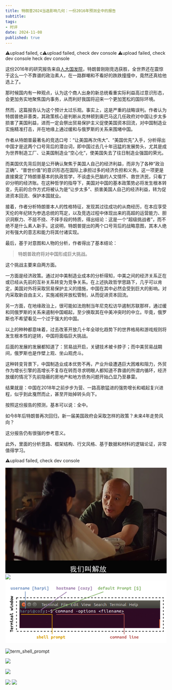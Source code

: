 ```yaml
---
title: 特朗普2024当选影响几何：一份2016年预测全中的报告
subtitle: 
tags: 
- 时评
date: 2024-11-08
published: true
---
```

⚠️upload failed, c⚠️upload failed, check dev console
⚠️upload failed, check dev console
heck dev console


这份2016年的研究报告来自[人大国发院](http://nads.ruc.edu.cn/zkcg/zcjb/index.htm)，特朗普刚刚竞选获胜，全世界还在震惊于这么一个不靠谱的政治素人，在一路群嘲和不看好的跌跌撞撞中，竟然还真给他选上了。

那时候国内有一种观点，认为这个商人出身的新总统看重实际利益高过意识形态，会更加务实地聚焦国内事务，从而利好我国将迎来一个更加宽松的国际环境。

然而，这篇报告认为这个预计太过乐观。事实上，这是严重的战略误判。作者认为特朗普绝非善类，其政策核心是判断从克林顿到奥巴马这几任政府对中国让步太多损害了美国利益，进而一定会祭出贸易保护主义促使美国资本回流，对中国制造业实施精准打击，并在地缘上通过缓和与俄罗斯的关系来围堵中国。

作者从特朗普最著名的竞选口号：“让美国再次伟大”、“美国优先”入手，分析得出中国才是这两个口号背后的潜台词，即中国过去几十年迅猛的发展势头，尤其是成为世界制造工厂、让美国制造业“空心化”，使美国失去了往日制造业强国的荣光。

而美国优先背后则是公开确认聚焦于美国人自己的经济利益，而非为了各种“政治正确”、“普世价值”的意识形态在国际上承担过多的经济负担和义务。这一项更是直接奠定了特朗普基本的执政哲学，不谈虚头巴脑的人文情怀、救世济民，只看丁卯分明的经济账。在这种哲学的指导下，美国对中国的基本政策势必将发生根本转变，先前的合作方式将被认为是“让步太多”、损害美国人自己的经济利益，转为促进资本回流、保护本国就业。

接着，作者分析特朗普本人的性格特征，发现其过往成功的从商经历，在本应享受天伦的年纪转为参选总统的笃定，以及竞选过程中体现出来的高超的运营能力、胆识洞察力、不屈不挠、不择手段的特质，得出结论：这是一个“超级挑战者”，而不绝不是什么素人新手。这说明，特朗普提出的两个口号背后的战略意图，其本人绝对有强大的意志和能力将其付诸实现。

最后，基于对意图和人物的分析，作者得出了基本结论：

> 特朗普政府将对中国形成巨大挑战。

这个挑战主要来自两方面。

一方面是经济政策。通过对中美制造业成本的分析得知，中美之间的经济关系正在或已经从先前的互补关系转变为竞争关系。在上述执政哲学思路下，几乎可以肯定，美国对外将采取贸易保护主义的措施，中国在其中必然会受到巨大的影响。对内采取新自由主义，实施减税并放松管制，从而促进资本回流。

另一方面，在地缘政治上，很可能如法炮制当年尼克松访华遏制苏联那样，通过缓和同俄罗斯的关系来遏制中国崛起，至少换取其在中美冲突时的中立。毕竟，俄罗斯也不希望看见一个过于强大的中国。

以上的种种都意味着，过去改革开放几十年全球化趋势下的世界格局和游戏规则将发生根本性的逆转，中国将面临巨大挑战。

后面的发展的发展都知道了：贸易战开启，关键技术被卡脖子；而中美贸易战期间，俄罗斯也是作壁上观、坐山观虎斗。

这种转变背景下，中国制造业成本优势不再，产业升级遭遇巨大困难和阻力，外贸作为增长引擎的高增长不复存在转而寻求明眼人都知道不靠谱的所谓内循环，经济放缓的情况下先前隐蔽的房地产和地方债务问题开始凸显乃至暴雷。

结果就是：中国在2018年之前步步为营、一路高歌猛进的强势增长和崛起复兴进程，似乎到此戛然而止，甚至开始掉转头向下。

按照这份报告的预测，基本可以说：全中。  

如今8年后特朗普再次回归，新一届美国政府会采取怎样的政策？未来4年走势风向？

这分报告仍有很强的参考意义。  

此外，里面的分析思路、框架结构、行文风格、基于数据和材料的逻辑论证，非常值得学习。

⚠️upload failed, check dev console



![](be12243c777d3bc5fd7b68e7421c7fcb.png)
![](202411/term_shell_prompt.png)
![finding alternative on desktop1](term_shell_prompt.png)
	
![term_shell_prompt](2024Q4/term_shell_prompt.png)

![](2024Q4/term_shell_prompt.png)

![](202411/term_shell_prompt.png)


![](202411/term_shell_prompt.png)
![](202411/term_shell_prompt.png)


